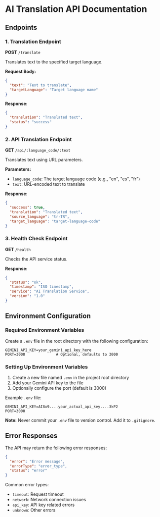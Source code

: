 # AI Translation API Documentation

## Endpoints

### 1. Translation Endpoint
**POST** `/translate`

Translates text to the specified target language.

**Request Body:**
```json
{
  "text": "Text to translate",
  "targetLanguage": "Target language name"
}
```

**Response:**
```json
{
  "translation": "Translated text",
  "status": "success"
}
```

### 2. API Translation Endpoint
**GET** `/api/:language_code/:text`

Translates text using URL parameters.

**Parameters:**
- `language_code`: The target language code (e.g., "en", "es", "fr")
- `text`: URL-encoded text to translate

**Response:**
```json
{
  "success": true,
  "translation": "Translated text",
  "source_language": "tr-TR",
  "target_language": "target-language-code"
}
```

### 3. Health Check Endpoint
**GET** `/health`

Checks the API service status.

**Response:**
```json
{
  "status": "ok",
  "timestamp": "ISO timestamp",
  "service": "AI Translation Service",
  "version": "1.0"
}
```

## Environment Configuration

### Required Environment Variables

Create a `.env` file in the root directory with the following configuration:

```env
GEMINI_API_KEY=your_gemini_api_key_here
PORT=3000              # Optional, defaults to 3000
```

### Setting Up Environment Variables

1. Create a new file named `.env` in the project root directory
2. Add your Gemini API key to the file
3. Optionally configure the port (default is 3000)

Example `.env` file:
```env
GEMINI_API_KEY=AI8x9....your_actual_api_key....3kP2
PORT=3000
```

**Note:** Never commit your `.env` file to version control. Add it to `.gitignore`.

## Error Responses

The API may return the following error responses:

```json
{
  "error": "Error message",
  "errorType": "error_type",
  "status": "error"
}
```

Common error types:
- `timeout`: Request timeout
- `network`: Network connection issues
- `api_key`: API key related errors
- `unknown`: Other errors
